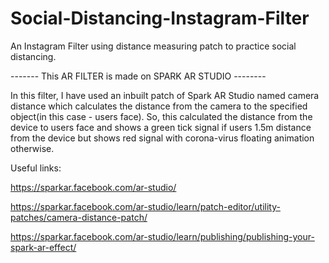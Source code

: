 # Social-Distancing-Instagram-Filter
An Instagram Filter using distance measuring patch to practice social distancing.

------- This AR FILTER is made on SPARK AR STUDIO --------

In this filter, I have used an inbuilt patch of Spark AR Studio named camera distance which calculates the distance from the camera to the specified object(in this case - users face). So, this calculated the distance from the device to users face and shows a green tick signal if users 1.5m distance from the device but shows red signal with corona-virus floating animation otherwise.

Useful links:

https://sparkar.facebook.com/ar-studio/


https://sparkar.facebook.com/ar-studio/learn/patch-editor/utility-patches/camera-distance-patch/


https://sparkar.facebook.com/ar-studio/learn/publishing/publishing-your-spark-ar-effect/
